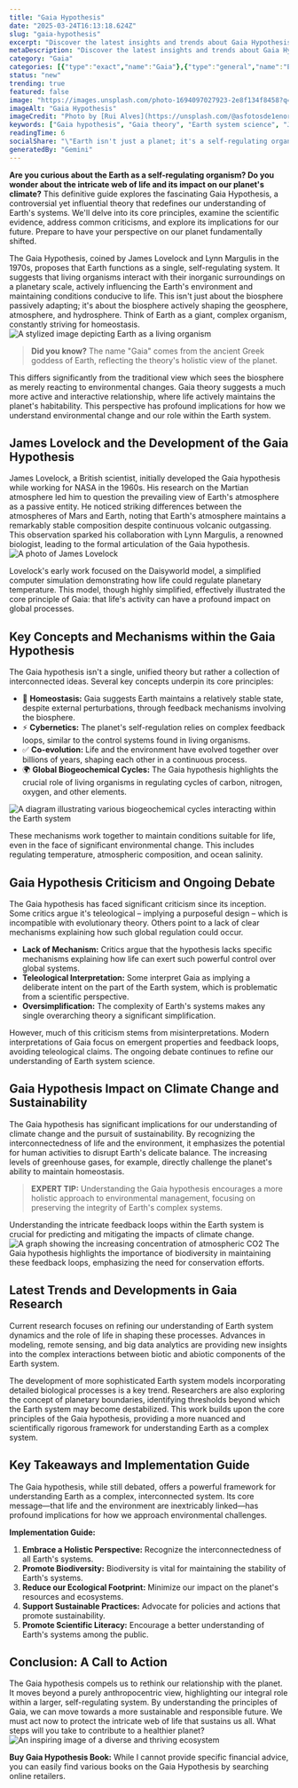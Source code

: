 ```yaml
---
title: "Gaia Hypothesis"
date: "2025-03-24T16:13:18.624Z"
slug: "gaia-hypothesis"
excerpt: "Discover the latest insights and trends about Gaia Hypothesis. This comprehensive guide covers everything you need to know about Gaia Hypothesis in 2025."
metaDescription: "Discover the latest insights and trends about Gaia Hypothesis. This comprehensive guide covers everything you need to know about Gaia Hypothesis in 2025."
category: "Gaia"
categories: [{"type":"exact","name":"Gaia"},{"type":"general","name":"Earth Science"},{"type":"medium","name":"Biogeochemistry"},{"type":"specific","name":"Climate Modeling"},{"type":"niche","name":"Feedback Loops"}]
status: "new"
trending: true
featured: false
image: "https://images.unsplash.com/photo-1694097027923-2e8f134f8458?q=85&w=1200&fit=max&fm=webp&auto=compress"
imageAlt: "Gaia Hypothesis"
imageCredit: "Photo by [Rui Alves](https://unsplash.com/@asfotosde1enorme) on Unsplash"
keywords: ["Gaia hypothesis", "Gaia theory", "Earth system science", "James Lovelock Gaia hypothesis", "what is Gaia hypothesis", "Gaia hypothesis explained simply", "Gaia hypothesis criticism", "buy Gaia hypothesis book", "Gaia hypothesis impact on climate change", "Gaia hypothesis and sustainability"]
readingTime: 6
socialShare: "\"Earth isn't just a planet; it's a self-regulating organism. Understanding the Gaia Hypothesis is crucial for navigating the climate crisis and building a sustainable future.\""
generatedBy: "Gemini"
---
```


**Are you curious about the Earth as a self-regulating organism?  Do you wonder about the intricate web of life and its impact on our planet's climate?** This definitive guide explores the fascinating Gaia Hypothesis, a controversial yet influential theory that redefines our understanding of Earth's systems.  We'll delve into its core principles, examine the scientific evidence, address common criticisms, and explore its implications for our future.  Prepare to have your perspective on our planet fundamentally shifted.



The Gaia Hypothesis, coined by James Lovelock and Lynn Margulis in the 1970s, proposes that Earth functions as a single, self-regulating system.  It suggests that living organisms interact with their inorganic surroundings on a planetary scale, actively influencing the Earth's environment and maintaining conditions conducive to life. This isn't just about the biosphere passively adapting; it's about the biosphere actively shaping the geosphere, atmosphere, and hydrosphere.  Think of Earth as a giant, complex organism, constantly striving for homeostasis. ![A stylized image depicting Earth as a living organism](https://images.unsplash.com/photo-1694097028971-7c9ac266d1bd?q=85&w=1200&fit=max&fm=webp&auto=compress)

> **Did you know?** The name "Gaia" comes from the ancient Greek goddess of Earth, reflecting the theory's holistic view of the planet.

This differs significantly from the traditional view which sees the biosphere as merely reacting to environmental changes.  Gaia theory suggests a much more active and interactive relationship, where life actively maintains the planet's habitability.  This perspective has profound implications for how we understand environmental change and our role within the Earth system.

## James Lovelock and the Development of the Gaia Hypothesis

James Lovelock, a British scientist, initially developed the Gaia hypothesis while working for NASA in the 1960s.  His research on the Martian atmosphere led him to question the prevailing view of Earth's atmosphere as a passive entity.  He noticed striking differences between the atmospheres of Mars and Earth, noting that Earth's atmosphere maintains a remarkably stable composition despite continuous volcanic outgassing. This observation sparked his collaboration with Lynn Margulis, a renowned biologist, leading to the formal articulation of the Gaia hypothesis.  ![A photo of James Lovelock](https://images.unsplash.com/photo-1694097028081-1ad8bb42cbf0?q=85&w=1200&fit=max&fm=webp&auto=compress)

Lovelock's early work focused on the Daisyworld model, a simplified computer simulation demonstrating how life could regulate planetary temperature.  This model, though highly simplified, effectively illustrated the core principle of Gaia: that life's activity can have a profound impact on global processes.

## Key Concepts and Mechanisms within the Gaia Hypothesis

The Gaia hypothesis isn't a single, unified theory but rather a collection of interconnected ideas.  Several key concepts underpin its core principles:

* 🔑 **Homeostasis:**  Gaia suggests Earth maintains a relatively stable state, despite external perturbations, through feedback mechanisms involving the biosphere.
* ⚡ **Cybernetics:**  The planet's self-regulation relies on complex feedback loops, similar to the control systems found in living organisms.
* ✅ **Co-evolution:**  Life and the environment have evolved together over billions of years, shaping each other in a continuous process.
* 🌍 **Global Biogeochemical Cycles:**  The Gaia hypothesis highlights the crucial role of living organisms in regulating cycles of carbon, nitrogen, oxygen, and other elements.

![A diagram illustrating various biogeochemical cycles interacting within the Earth system](https://images.unsplash.com/photo-1694097030209-8812a9b86a18?q=85&w=1200&fit=max&fm=webp&auto=compress)

These mechanisms work together to maintain conditions suitable for life, even in the face of significant environmental change. This includes regulating temperature, atmospheric composition, and ocean salinity.

## Gaia Hypothesis Criticism and Ongoing Debate

The Gaia hypothesis has faced significant criticism since its inception. Some critics argue it's teleological – implying a purposeful design – which is incompatible with evolutionary theory. Others point to a lack of clear mechanisms explaining how such global regulation could occur.

* **Lack of Mechanism:**  Critics argue that the hypothesis lacks specific mechanisms explaining how life can exert such powerful control over global systems.
* **Teleological Interpretation:**  Some interpret Gaia as implying a deliberate intent on the part of the Earth system, which is problematic from a scientific perspective.
* **Oversimplification:**  The complexity of Earth's systems makes any single overarching theory a significant simplification.

However, much of this criticism stems from misinterpretations.  Modern interpretations of Gaia focus on emergent properties and feedback loops, avoiding teleological claims.  The ongoing debate continues to refine our understanding of Earth system science.

## Gaia Hypothesis Impact on Climate Change and Sustainability

The Gaia hypothesis has significant implications for our understanding of climate change and the pursuit of sustainability.  By recognizing the interconnectedness of life and the environment, it emphasizes the potential for human activities to disrupt Earth's delicate balance.  The increasing levels of greenhouse gases, for example, directly challenge the planet's ability to maintain homeostasis.

> **EXPERT TIP:**  Understanding the Gaia hypothesis encourages a more holistic approach to environmental management, focusing on preserving the integrity of Earth's complex systems.

Understanding the intricate feedback loops within the Earth system is crucial for predicting and mitigating the impacts of climate change.  ![A graph showing the increasing concentration of atmospheric CO2](https://images.unsplash.com/photo-1694097027923-2e8f134f8458?q=85&w=1200&fit=max&fm=webp&auto=compress)  The Gaia hypothesis highlights the importance of biodiversity in maintaining these feedback loops, emphasizing the need for conservation efforts.

## Latest Trends and Developments in Gaia Research

Current research focuses on refining our understanding of Earth system dynamics and the role of life in shaping these processes.  Advances in modeling, remote sensing, and big data analytics are providing new insights into the complex interactions between biotic and abiotic components of the Earth system.

The development of more sophisticated Earth system models incorporating detailed biological processes is a key trend.  Researchers are also exploring the concept of planetary boundaries, identifying thresholds beyond which the Earth system may become destabilized.  This work builds upon the core principles of the Gaia hypothesis, providing a more nuanced and scientifically rigorous framework for understanding Earth as a complex system.

## Key Takeaways and Implementation Guide

The Gaia hypothesis, while still debated, offers a powerful framework for understanding Earth as a complex, interconnected system.  Its core message—that life and the environment are inextricably linked—has profound implications for how we approach environmental challenges.

**Implementation Guide:**

1. **Embrace a Holistic Perspective:**  Recognize the interconnectedness of all Earth's systems.
2. **Promote Biodiversity:**  Biodiversity is vital for maintaining the stability of Earth's systems.
3. **Reduce our Ecological Footprint:**  Minimize our impact on the planet's resources and ecosystems.
4. **Support Sustainable Practices:**  Advocate for policies and actions that promote sustainability.
5. **Promote Scientific Literacy:**  Encourage a better understanding of Earth's systems among the public.

## Conclusion:  A Call to Action

The Gaia hypothesis compels us to rethink our relationship with the planet. It moves beyond a purely anthropocentric view, highlighting our integral role within a larger, self-regulating system.  By understanding the principles of Gaia, we can move towards a more sustainable and responsible future.  We must act now to protect the intricate web of life that sustains us all.  What steps will you take to contribute to a healthier planet?  ![An inspiring image of a diverse and thriving ecosystem](https://images.unsplash.com/photo-1694097031159-4e9b5ed8a786?q=85&w=1200&fit=max&fm=webp&auto=compress)

**Buy Gaia Hypothesis Book:**  While I cannot provide specific financial advice, you can easily find various books on the Gaia Hypothesis by searching online retailers.

